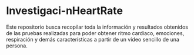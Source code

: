 # Investigaci-nHeartRate
Este repositorio busca recopilar toda la información y resultados obtenidos de las pruebas realizadas para poder obtener ritmo cardiaco, emociones, respiración y demás características a partir de un video sencillo de una persona.
